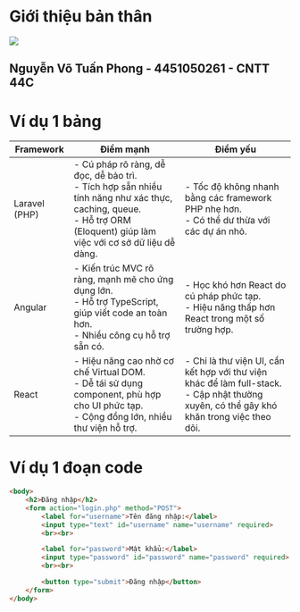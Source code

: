 # Giới thiệu bản thân 
![](https://d1hjkbq40fs2x4.cloudfront.net/2017-08-21/files/landscape-photography_1645.jpg)
## Nguyễn Võ Tuấn Phong - 4451050261 - CNTT 44C
# Ví dụ 1 bảng 
|Framework|Điểm mạnh|Điểm yếu|
|---------|---------|--------|
| Laravel (PHP)|- Cú pháp rõ ràng, dễ đọc, dễ bảo trì.<br>- Tích hợp sẵn nhiều tính năng như xác thực, caching, queue.<br>- Hỗ trợ ORM (Eloquent) giúp làm việc với cơ sở dữ liệu dễ dàng.|- Tốc độ không nhanh bằng các framework PHP nhẹ hơn.<br>- Có thể dư thừa với các dự án nhỏ.|
| Angular|- Kiến trúc MVC rõ ràng, mạnh mẽ cho ứng dụng lớn.<br>- Hỗ trợ TypeScript, giúp viết code an toàn hơn.<br>- Nhiều công cụ hỗ trợ sẵn có.|- Học khó hơn React do cú pháp phức tạp.<br>- Hiệu năng thấp hơn React trong một số trường hợp.|
| React|- Hiệu năng cao nhờ cơ chế Virtual DOM.<br>- Dễ tái sử dụng component, phù hợp cho UI phức tạp.<br>- Cộng đồng lớn, nhiều thư viện hỗ trợ.|- Chỉ là thư viện UI, cần kết hợp với thư viện khác để làm full-stack.<br>- Cập nhật thường xuyên, có thể gây khó khăn trong việc theo dõi.|
# Ví dụ 1 đoạn code 
```html
<body>
    <h2>Đăng nhập</h2>
    <form action="login.php" method="POST">
        <label for="username">Tên đăng nhập:</label>
        <input type="text" id="username" name="username" required>
        <br><br>

        <label for="password">Mật khẩu:</label>
        <input type="password" id="password" name="password" required>
        <br><br>

        <button type="submit">Đăng nhập</button>
    </form>
</body>
```
